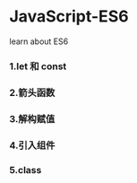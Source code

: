 # JavaScript-ES6
learn about ES6

### 1.let 和 const

### 2.箭头函数

### 3.解构赋值

### 4.引入组件

### 5.class